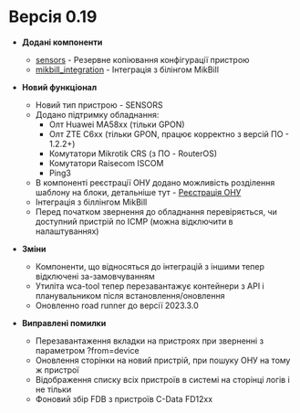 # Версія 0.19 

* **Додані компоненти**
    - [sensors](../components/sensors.md) - Резервне копіювання конфігурації пристрою
    - [mikbill_integration](../components/mikbill_integration.md) - Інтеграція з білінгом MikBill  

* **Новий функціонал**
    - Новий тип пристрою - SENSORS
    - Додано підтримку обладнання: 
         - Олт Huawei MA58xx (тільки GPON)
         - Олт ZTE C6xx (тільки GPON, працює корректно з версій ПО - 1.2.2+)
         - Комутатори Mikrotik CRS (з ПО - RouterOS)
         - Комутатори Raisecom ISCOM
         - Ping3 
    - В компоненті реєстрації ОНУ додано можливість розділення шаблону на блоки, детальніше тут - [Реєстрація ОНУ](../components/onts_registration.md)
    - Інтеграція з біллінгом MikBill
    - Перед початком звернення до обладнання перевіряється, чи доступний пристрій по ICMP (можна відключити в налаштуваннях)

* **Зміни**
    - Компоненти, що відносяться до інтеграцій з іншими тепер відключені за-замовчуванням
    - Утиліта wca-tool тепер перезавантажує контейнери з API і планувальником після встановлення/оновлення
    - Оновленно road runner до версії 2023.3.0

* **Виправлені помилки**
    - Перезавантаження вкладки на пристроях при зверненні з параметром ?from=device
    - Оновлення сторінки на новий пристрій, при пошуку ОНУ на тому ж пристрої
    - Відображення списку всіх пристроїв в системі на сторінці логів і не тільки 
    - Фоновий збір FDB з пристроїв C-Data FD12xx


